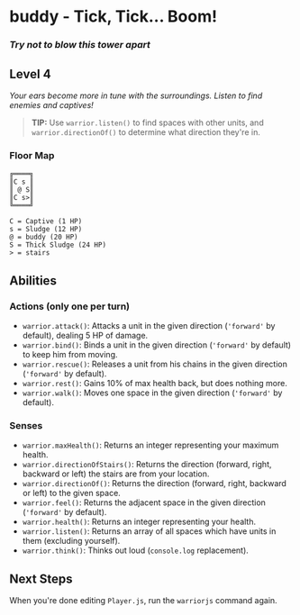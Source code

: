 # buddy - Tick, Tick... Boom!

### _Try not to blow this tower apart_

## Level 4

_Your ears become more in tune with the surroundings. Listen to find enemies and captives!_

> **TIP:** Use `warrior.listen()` to find spaces with other units, and `warrior.directionOf()` to determine what direction they're in.

### Floor Map

```
╔════╗
║C s ║
║ @ S║
║C s>║
╚════╝

C = Captive (1 HP)
s = Sludge (12 HP)
@ = buddy (20 HP)
S = Thick Sludge (24 HP)
> = stairs
```

## Abilities

### Actions (only one per turn)

- `warrior.attack()`: Attacks a unit in the given direction (`'forward'` by default), dealing 5 HP of damage.
- `warrior.bind()`: Binds a unit in the given direction (`'forward'` by default) to keep him from moving.
- `warrior.rescue()`: Releases a unit from his chains in the given direction (`'forward'` by default).
- `warrior.rest()`: Gains 10% of max health back, but does nothing more.
- `warrior.walk()`: Moves one space in the given direction (`'forward'` by default).

### Senses

- `warrior.maxHealth()`: Returns an integer representing your maximum health.
- `warrior.directionOfStairs()`: Returns the direction (forward, right, backward or left) the stairs are from your location.
- `warrior.directionOf()`: Returns the direction (forward, right, backward or left) to the given space.
- `warrior.feel()`: Returns the adjacent space in the given direction (`'forward'` by default).
- `warrior.health()`: Returns an integer representing your health.
- `warrior.listen()`: Returns an array of all spaces which have units in them (excluding yourself).
- `warrior.think()`: Thinks out loud (`console.log` replacement).

## Next Steps

When you're done editing `Player.js`, run the `warriorjs` command again.
